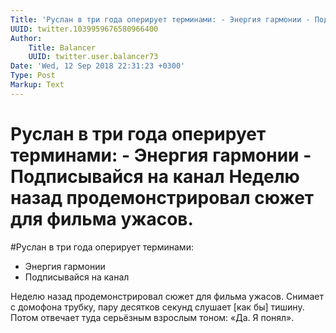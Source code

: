 ```yaml
---
Title: 'Руслан в три года оперирует терминами: - Энергия гармонии - Подписывайся на канал  Неделю назад продемонстрировал сюжет для фильма ужасов.'
UUID: twitter.1039959676580966400
Author:
    Title: Balancer
    UUID: twitter.user.balancer73
Date: 'Wed, 12 Sep 2018 22:31:23 +0300'
Type: Post
Markup: Text
---
```


# Руслан в три года оперирует терминами: - Энергия гармонии - Подписывайся на канал  Неделю назад продемонстрировал сюжет для фильма ужасов.

#Руслан в три года оперирует терминами:
- Энергия гармонии
- Подписывайся на канал

Неделю назад продемонстрировал сюжет для фильма ужасов.
Снимает с домофона трубку, пару десятков секунд слушает [как
бы] тишину. Потом отвечает туда серьёзным взрослым тоном:
«Да. Я понял».